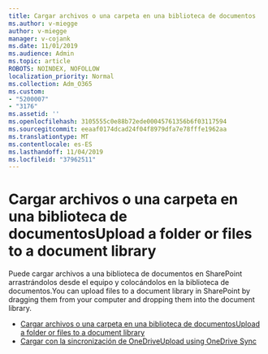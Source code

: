 ```yaml
---
title: Cargar archivos o una carpeta en una biblioteca de documentos
ms.author: v-miegge
author: v-miegge
manager: v-cojank
ms.date: 11/01/2019
ms.audience: Admin
ms.topic: article
ROBOTS: NOINDEX, NOFOLLOW
localization_priority: Normal
ms.collection: Adm_O365
ms.custom:
- "5200007"
- "3176"
ms.assetid: ''
ms.openlocfilehash: 3105555c0e88b72ede00045761356b6f03117594
ms.sourcegitcommit: eeaaf0174dcad24f04f8979dfa7e78fffe1962aa
ms.translationtype: MT
ms.contentlocale: es-ES
ms.lasthandoff: 11/04/2019
ms.locfileid: "37962511"
---
```

# <a name="upload-a-folder-or-files-to-a-document-library"></a><span data-ttu-id="cf58b-102">Cargar archivos o una carpeta en una biblioteca de documentos</span><span class="sxs-lookup"><span data-stu-id="cf58b-102">Upload a folder or files to a document library</span></span>

<span data-ttu-id="cf58b-103">Puede cargar archivos a una biblioteca de documentos en SharePoint arrastrándolos desde el equipo y colocándolos en la biblioteca de documentos.</span><span class="sxs-lookup"><span data-stu-id="cf58b-103">You can upload files to a document library in SharePoint by dragging them from your computer and dropping them into the document library.</span></span>

* [<span data-ttu-id="cf58b-104">Cargar archivos o una carpeta en una biblioteca de documentos</span><span class="sxs-lookup"><span data-stu-id="cf58b-104">Upload a folder or files to a document library</span></span>](https://support.office.com/article/upload-a-folder-or-files-to-a-document-library-eb18fcba-c953-4d45-8d90-8da66edeacdb)
* [<span data-ttu-id="cf58b-105">Cargar con la sincronización de OneDrive</span><span class="sxs-lookup"><span data-stu-id="cf58b-105">Upload using OneDrive Sync</span></span>](https://support.office.com/article/sync-files-with-onedrive-in-windows-615391c4-2bd3-4aae-a42a-858262e42a49)